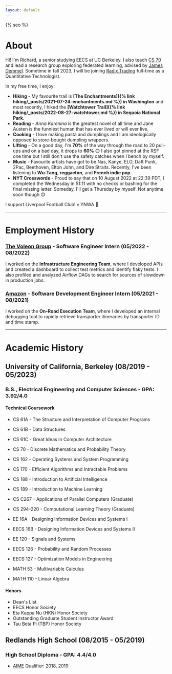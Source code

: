 ```yaml
---
layout: default
---
```

{% seo %}

# About

Hi! I'm Richard, a senior studying EECS at UC Berkeley. I also teach [CS 70](https://www.eecs70.org/) and lead a research group exploring federated learning, advised by [James Demmel](http://people.eecs.berkeley.edu/~demmel/). Sometime in fall 2023, I will be joining [Radix Trading](https://www.radix-trading.com/) full-time as a Quantitative Technologist.

In my free time, I enjoy:
*   **Hiking** - My favourite trail is **[The Enchantments]({% link hiking/_posts/2021-07-24-enchantments.md %}) in Washington** and most recently, I hiked the **[Watchtower Trail]({% link hiking/_posts/2022-08-27-watchtower.md %}) in Sequoia National Park**.
*   **Reading** - *Anna Karenina* is the greatest novel of all time and Jane Austen is the funniest human that has ever lived or will ever live.
*   **Cooking** - I love making pasta and dumplings and I am ideologically opposed to store-bought dumpling wrappers.
*   **Lifting** - On a good day, I'm **70%** of the way through the road to 20 pull-ups and on a bad day, it drops to **60%** 🙃 I also got pinned at the RSF one time but I still don't use the safety catches when I bench by myself.
*   **Music** - Favourite artists have got to be Nas, Kanye, ELO, Daft Punk, 2Pac, Beethoven, Elton John, and Dire Straits. Recently, I've been listening to **Wu-Tang**, **reggaeton**, and **French indie pop**.
*   **NYT Crosswords** - Proud to say that on 10 August 2022 at 22:39 PDT, I completed the Wednesday in 51:11 with no checks or bashing for the final missing letter. Someday, I'll get a Thursday by myself. Not anytime soon though 😓

I support Liverpool Football Club! ✊ YNWA 🔴
* * *

# Employment History

### [The Voleon Group](https://voleon.com/) - Software Engineer Intern (05/2022 - 08/2022)
I worked on the **Infrastructure Engineering Team**, where I developed APIs and created a dashboard to collect test metrics and identify flaky tests. I also profiled and analyzed Airflow DAGs to search for sources of slowdown in production jobs.

### [Amazon](https://www.amazon.com/) - Software Development Engineer Intern (05/2021 - 08/2021)
I worked on the **On-Road Execution Team**, where I developed an internal debugging tool to rapidly retrieve transporter itineraries by transporter ID and time stamp.

* * *

# Academic History

## University of California, Berkeley (08/2019 - 05/2023)
### B.S., Electrical Engineering and Computer Sciences - GPA: 3.92/4.0
#### Technical Coursework
*   CS 61A - The Structure and Interpretation of Computer Programs
*   CS 61B - Data Structures
*   CS 61C - Great Ideas in Computer Architecture
*   CS 70 - Discrete Mathematics and Probability Theory
*   CS 162 - Operating Systems and System Programming
*   CS 170 - Efficient Algorithms and Intractable Problems
*   CS 188 - Introduction to Artificial Intelligence
*   CS 189 - Introduction to Machine Learning
*   CS C267 - Applications of Parallel Computers (Graduate)
*   CS 294-220 - Computational Learning Theory (Graduate)

*   EE 16A - Designing Information Devices and Systems I
*   EECS 16B - Designing Information Devices and Systems II
*   EE 120 - Signals and Systems
*   EECS 126 - Probability and Random Processes
*   EECS 127 - Optimization Models in Engineering

*   MATH 53 - Multivariable Calculus
*   MATH 110 - Linear Algebra

#### Honors
*   Dean's List
*   EECS Honor Society
*   Eta Kappa Nu (HKN) Honor Society
*   Outstanding Graduate Student Instructor Award
*   Tau Beta Pi (TBP) Honor Society

## Redlands High School (08/2015 - 05/2019)
### High School Diploma - GPA: 4.4/4.0
*   [AIME](https://www.maa.org/math-competitions/american-invitational-mathematics-examination-aime) Qualifier: 2018, 2019
